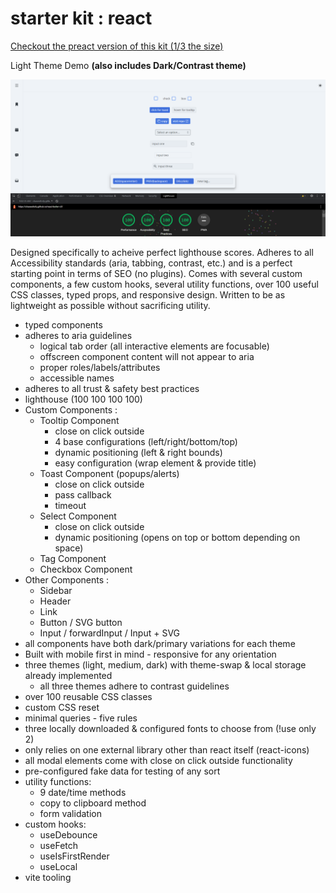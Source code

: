 # starter kit : react

[Checkout the preact version of this kit (1/3 the size)](https://github.com/chaseottofy/react-boiler-v3)

Light Theme Demo **(also includes Dark/Contrast theme)**

![screenshot](./screenshots/react_score.png)

Designed specifically to acheive perfect lighthouse scores. Adheres to all Accessibility standards (aria, tabbing, contrast, etc.) and is a perfect starting point in terms of SEO (no plugins). Comes with several custom components, a few custom hooks, several utility functions, over 100 useful CSS classes, typed props, and responsive design. Written to be as lightweight as possible without sacrificing utility.

* typed components
* adheres to aria guidelines
  * logical tab order (all interactive elements are focusable)
  * offscreen component content will not appear to aria
  * proper roles/labels/attributes
  * accessible names
* adheres to all trust & safety best practices
* lighthouse (100 100 100 100)
* Custom Components :
  * Tooltip Component
    * close on click outside
    * 4 base configurations (left/right/bottom/top)
    * dynamic positioning (left & right bounds)
    * easy configuration (wrap element & provide title)
  * Toast Component (popups/alerts)
    * close on click outside
    * pass callback
    * timeout
  * Select Component
    * close on click outside
    * dynamic positioning (opens on top or bottom depending on space)
  * Tag Component
  * Checkbox Component
* Other Components :
  * Sidebar
  * Header
  * Link
  * Button / SVG button
  * Input / forwardInput / Input + SVG
* all components have both dark/primary variations for each theme
* Built with mobile first in mind - responsive for any orientation
* three themes (light, medium, dark) with theme-swap & local storage already implemented
  * all three themes adhere to contrast guidelines
* over 100 reusable CSS classes
* custom CSS reset
* minimal queries - five rules
* three locally downloaded & configured fonts to choose from (!use only 2)
* only relies on one external library other than react itself (react-icons)
* all modal elements come with close on click outside functionality
* pre-configured fake data for testing of any sort
* utility functions:
  * 9 date/time methods
  * copy to clipboard method
  * form validation
* custom hooks:
  * useDebounce
  * useFetch
  * useIsFirstRender
  * useLocal
* vite tooling

